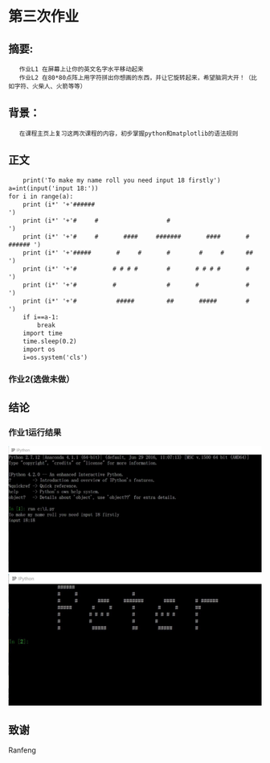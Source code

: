 # 第三次作业
## 摘要:
       作业L1 在屏幕上让你的英文名字水平移动起来
       作业L2 在80*80点阵上用字符拼出你想画的东西，并让它旋转起来，希望脑洞大开！（比如字符、火柴人、火箭等等）
## 背景：
       在课程主页上复习这两次课程的内容，初步掌握python和matplotlib的语法规则
## 正文
        print('To make my name roll you need input 18 firstly')
    a=int(input('input 18:'))
    for i in range(a):
        print (i*' '+'######                                                   ') 
        print (i*' '+'#     #                   #                              ') 
        print (i*' '+'#     #       ####     #######       ####       # ###### ') 
        print (i*' '+'#####       #     #       #        #     #      ##       ') 
        print (i*' '+'#          # # # #        #       # # # #       #        ') 
        print (i*' '+'#          #              #       #             #        ') 
        print (i*' '+'#           #####         ##       #####        #        ') 
        if i==a-1:
            break
        import time
        time.sleep(0.2)
        import os
        i=os.system('cls')
### 作业2(选做未做）
## 结论
### 作业1运行结果
![截图1](https://github.com/Arklight666/compuational_physics_N2014301020054/blob/master/%E4%BD%9C%E4%B8%9A3.jpg)
![截图2](https://github.com/Arklight666/compuational_physics_N2014301020054/blob/master/%E4%BD%9C%E4%B8%9A3%E8%BF%90%E8%A1%8C%E7%BB%93%E6%9E%9C.jpg)
## 致谢
Ranfeng


